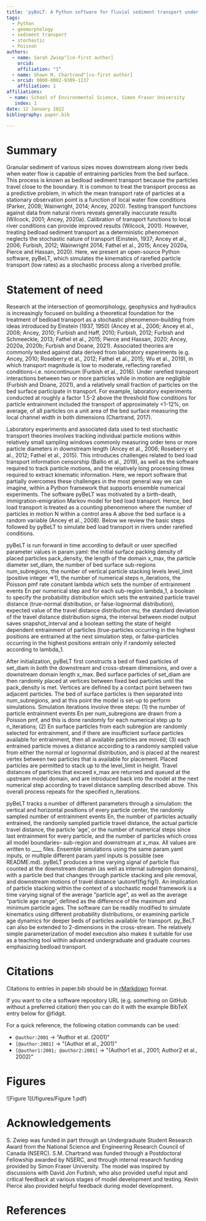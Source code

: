 ```yaml
---
title: 'pyBeLT: A Python software for fluvial sediment transport under rarefied conditions'
tags:
  - Python
  - geomorphology
  - sediment transport
  - stochastic
  - Poisson
authors:
  - name: Sarah Zwiep^[co-first author] 
    orcid: 
    affiliation: "1"
  - name: Shawn M. Chartrand^[co-first author] 
  - orcid: 0000-0002-9309-1137
    affiliation: 1
affiliations:
 - name: School of Environmental Science, Simon Fraser University
   index: 1
date: 12 January 2022
bibliography: paper.bib

---
```


# Summary

Granular sediment of various sizes moves downstream along river beds when water 
flow is capable of entraining particles from the bed surface. This process is known 
as bedload sediment transport because the particles travel close to the boundary. 
It is common to treat the transport process as a predictive problem, in which the 
mean transport rate of particles at a stationary observation point is a function of 
local water flow conditions (Parker, 2008; Wainwright, 2014; Ancey, 2020). Testing 
transport functions against data from natural rivers reveals generally inaccurate 
results (Wilcock, 2001; Ancey, 2020a). Calibration of transport functions to local 
river conditions can provide improved results (Wilcock, 2001). However, treating 
bedload sediment transport as a deterministic phenomenon neglects the stochastic 
nature of transport (Einstein, 1937; Ancey et al., 2006; Furbish, 2012; 
Wainwright 2014; Fathel et al., 2015; Ancey 2020a, Pierce and Hassan, 2020). 
Here, we present an open-source Python software, pyBeLT, which simulates the 
kinematics of rarefied particle transport (low rates) as a stochastic process along 
a riverbed profile.

# Statement of need

Research at the intersection of geomorphology, geophysics and hydraulics is increasingly 
focused on building a theoretical foundation for the treatment of bedload transport as a 
stochastic phenomenon–building from ideas introduced by Einstein (1937, 1950) 
(Ancey et al., 2006; Ancey et al., 2008; Ancey, 2010; Furbish and Haff, 2010; Furbish, 2012; 
Furbish and Schmeeckle, 2013; Fathel et al., 2015; Pierce and Hassan, 2020; Ancey, 2020a, 2020b; 
Furbish and Doane, 2021). Associated theories are commonly tested against data derived from 
laboratory experiments (e.g. Ancey, 2010; Roseberry et al., 2012; Fathel et al., 2015; Wu et al., 2019), 
in which transport magnitude is low to moderate, reflecting rarefied conditions-i.e. noncontinuum 
(Furbish et al., 2016). Under rarefied transport interactions between two or more particles while in 
motion are negligible (Furbish and Doane, 2021), and a relatively small fraction of particles on the 
bed surface participate in transport. For example, laboratory experiments conducted at roughly a 
factor 1.5-2 above the threshold flow conditions for particle entrainment included the transport of 
approximately <1-12%, on average, of all particles on a unit area of the bed surface measuring the 
local channel width in both dimensions (Chartrand, 2017).

Laboratory experiments and associated data used to test stochastic transport theories involves 
tracking individual particle motions within relatively small sampling windows commonly measuring 
order tens or more particle diameters in downstream length (Ancey et al., 2006; Roseberry et al., 2012;
Fathel et al., 2015). This introduces challenges related to bed load transport information censorship 
(Ballio et al., 2019), as well as the software required to track particle motions, and the relatively 
long processing times required to extract kinematic information. Here, we report software that partially 
overcomes these challenges in the most general way we can imagine, within a Python framework that supports 
ensemble numerical experiments. The software pyBeLT was motivated by a birth-death, immigration-emigration 
Markov model for bed load transport. Hence, bed load transport is treated as a counting phenomenon where 
the number of particles in motion N within a control area A above the bed surface is a random variable 
(Ancey et al., 2008). Below we review the basic steps followed by pyBeLT to simulate bed load transport 
in rivers under rarefied conditions.

pyBeLT is run forward in time according to default or user specified parameter values in param.yaml: 
the initial surface packing density of placed particles pack_density, the length of the domain x_max, 
the particle diameter set_diam, the number of bed surface sub-regions num_subregions, the number of 
vertical particle stacking levels level_limit (positive integer =>1), the number of numerical steps n_iterations,
the Poisson pmf rate constant lambda which sets the number of entrainment events En per numerical step and 
for each sub-region lambda_1, a boolean to specify the probability distribution which sets the entrained 
particle travel distance (true-normal distribution, or false-lognormal distribution), expected value of the 
travel distance distribution mu, the standard deviation of the travel distance distribution sigma, the interval 
between model output saves snapshot_interval and a boolean setting the state of height dependent entrainment of 
particles (true-particles occurring in the highest positions are entrained at the next simulation step, or 
false-particles occurring in the highest positions entrain only if randomly selected according to lambda_1.

After initialization, pyBeLT first constructs a bed of fixed particles of set_diam in both the downstream and 
cross-stream dimensions, and over a downstream domain length x_max. Bed surface particles of set_diam are then 
randomly placed at vertices between fixed bed particles until the pack_density is met. Vertices are defined by 
a contact point between two adjacent particles. The bed of surface particles is then separated into num_subregions, 
and at this point the model is set-up to perform simulations. Simulation iterations involve three steps: (1) the 
number of particle entrainment events En per num_subregions are drawn from a Poisson pmf, and this is done randomly 
for each numerical step up to n_iterations; (2) En surface particles from each subregion are randomly selected for 
entrainment, and if there are insufficient surface particles available for entrainment, then all available particles 
are moved; (3) each entrained particle moves a distance according to a randomly sampled value from either the normal 
or lognormal distribution, and is placed at the nearest vertex between two particles that is available for placement. 
Placed particles are permitted to stack up to the level_limit in height. Travel distances of particles that exceed x_max 
are returned and queued at the upstream model domain, and are introduced back into the model at the next numerical step 
according to travel distance sampling described above. This overall process repeats for the specified n_iterations. 

pyBeLT tracks a number of different parameters through a simulation: the vertical and horizontal positions of every 
particle center, the randomly sampled number of entrainment events En, the number of particles actually entrained, 
the randomly sampled particle travel distance, the actual particle travel distance, the particle ‘age’, or the number of 
numerical steps since last entrainment for every particle, and the number of particles which cross all model boundaries–
sub-region and downstream at x_max. All values are written to ____ files. Ensemble simulations using the same param.yaml 
inputs, or multiple different param.yaml inputs is possible (see README.md). pyBeLT produces a time varying signal of 
particle flux counted at the downstream domain (as well as internal subregion domains), with a particle bed that changes 
through particle stacking and pile removal, and downstream motions of travel distance \autoref{fig:fig1}. An implication 
of particle stacking within the context of a stochastic model framework is a time varying signal of the average “particle age”, 
as well as the average “particle age range”, defined as the difference of the maximum and minimum particle ages. The software 
can be readily modified to simulate kinematics using different probability distributions, or examining particle age dynamics 
for deeper beds of particles available for transport. py_BeLT can also be extended to 2-dimensions in the cross-stream. 
The relatively simple parameterization of model execution also makes it suitable for use as a teaching tool within advanced 
undergraduate and graduate courses emphasizing bedload transport.

# Citations

Citations to entries in paper.bib should be in
[rMarkdown](http://rmarkdown.rstudio.com/authoring_bibliographies_and_citations.html)
format.

If you want to cite a software repository URL (e.g. something on GitHub without a preferred
citation) then you can do it with the example BibTeX entry below for @fidgit.

For a quick reference, the following citation commands can be used:
- `@author:2001`  ->  "Author et al. (2001)"
- `[@author:2001]` -> "(Author et al., 2001)"
- `[@author1:2001; @author2:2001]` -> "(Author1 et al., 2001; Author2 et al., 2002)"

# Figures

<p>
![Figure 1](/figures/Figure 1.pdf)
</p>

# Acknowledgements

S. Zwiep was funded in part through an Undergraduate Student Research Award from the 
National Science and Engineering Research Council of Canada (NSERC). S.M. Chartrand was 
funded through a Postdoctoral Fellowship awarded by NSERC, and through internal research 
funding provided by Simon Fraser University. The model was inspired by discussions with 
David Jon Furbish, who also provided useful input and critical feedback at various stages 
of model development and testing. Kevin Pierce also provided helpful feedback during model 
development. 


# References
